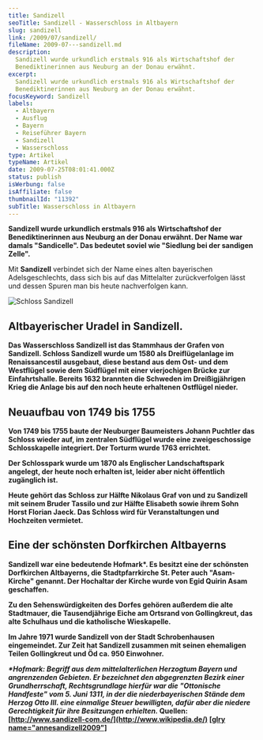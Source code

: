 ```yaml
---
title: Sandizell
seoTitle: Sandizell - Wasserschloss in Altbayern
slug: sandizell
link: /2009/07/sandizell/
fileName: 2009-07---sandizell.md
description:
  Sandizell wurde urkundlich erstmals 916 als Wirtschaftshof der
  Benediktinerinnen aus Neuburg an der Donau erwähnt.
excerpt:
  Sandizell wurde urkundlich erstmals 916 als Wirtschaftshof der
  Benediktinerinnen aus Neuburg an der Donau erwähnt.
focusKeyword: Sandizell
labels:
  - Altbayern
  - Ausflug
  - Bayern
  - Reiseführer Bayern
  - Sandizell
  - Wasserschloss
type: Artikel
typeName: Artikel
date: 2009-07-25T08:01:41.000Z
status: publish
isWerbung: false
isAffiliate: false
thumbnailId: "11392"
subTitle: Wasserschloss in Altbayern
---
```


<p id="articleContent"><strong>Sandizell wurde urkundlich erstmals 916 als Wirtschaftshof der Benediktinerinnen aus Neuburg an der Donau erwähnt. Der Name war damals "Sandicelle". Das bedeutet soviel wie "Siedlung bei der sandigen Zelle". </strong></p>

Mit <strong>Sandizell</strong> verbindet sich der Name eines alten bayerischen
Adelsgeschlechts, dass sich bis auf das Mittelalter zurückverfolgen lässt und
dessen Spuren man bis heute nachverfolgen kann.

![Schloss Sandizell](http://cardamonchai.com/wp-content/uploads/2009/07/11531355705_54d0ae0f07_z.jpg)

## Altbayerischer Uradel in Sandizell<strong>.

Das Wasserschloss Sandizell ist das Stammhaus der Grafen von Sandizell. Schloss
Sandizell wurde um 1580 als Dreiflügelanlage im Renaissancestil ausgebaut, diese
bestand aus dem Ost- und dem Westflügel sowie dem Südflügel mit einer
vierjochigen Brücke zur Einfahrtshalle. Bereits 1632 brannten die Schweden im
Dreißigjährigen Krieg die Anlage bis auf den noch heute erhaltenen Ostflügel
nieder.

## Neuaufbau von 1749 bis 1755

Von 1749 bis 1755 baute der Neuburger Baumeisters Johann Puchtler das Schloss
wieder auf, im zentralen Südflügel wurde eine zweigeschossige Schlosskapelle
integriert. Der Torturm wurde 1763 errichtet.

Der Schlosspark wurde um 1870 als Englischer Landschaftspark angelegt, der heute
noch erhalten ist, leider aber nicht öffentlich zugänglich ist.

Heute gehört das Schloss zur Hälfte Nikolaus Graf von und zu Sandizell mit
seinem Bruder Tassilo und zur Hälfte Elisabeth sowie ihrem Sohn Horst Florian
Jaeck. Das Schloss wird für Veranstaltungen und Hochzeiten vermietet.

## Eine der schönsten Dorfkirchen Altbayerns

Sandizell war eine bedeutende Hofmark\*. Es besitzt eine der schönsten
Dorfkirchen Altbayerns, die Stadtpfarrkirche St. Peter auch "Asam-Kirche"
genannt. Der Hochaltar der Kirche wurde von Egid Quirin Asam geschaffen.

Zu den Sehenswürdigkeiten des Dorfes gehören außerdem die alte Stadtmauer, die
Tausendjährige Eiche am Ortsrand von Gollingkreut, das alte Schulhaus und die
katholische Wieskapelle.

Im Jahre 1971 wurde Sandizell von der Stadt Schrobenhausen eingemeindet. Zur
Zeit hat Sandizell zusammen mit seinen ehemaligen Teilen Gollingkreut und Öd ca.
950 Einwohner.

<em><strong>\*Hofmark:</strong> Begriff aus dem mittelalterlichen Herzogtum
Bayern und angrenzenden Gebieten. Er bezeichnet den abgegrenzten Bezirk einer
Grundherrschaft, Rechtsgrundlage hierfür war die "Ottonische Handfeste" vom 5.
Juni 1311, in der die niederbayerischen Stände dem Herzog Otto III. eine
einmalige Steuer bewilligten, dafür aber die niedere Gerechtigkeit für ihre
Besitzungen erhielten.</em><strong> Quellen:</strong>
[http://www.sandizell-com.de/](http://www.wikipedia.de/)
<span style="text-decoration: underline;">[glry name="annesandizell2009"]
</span>
